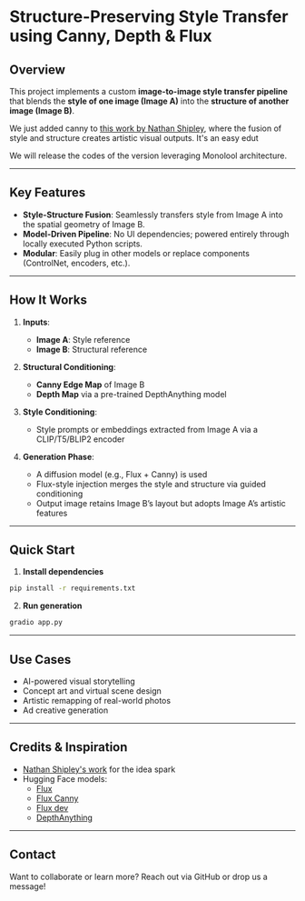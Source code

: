 # Structure-Preserving Style Transfer using Canny, Depth & Flux

## Overview

This project implements a custom **image-to-image style transfer pipeline** that blends the **style of one image (Image A)** into the **structure of another image (Image B)**. 

We just added canny to  [this work by Nathan Shipley](https://gist.github.com/nathanshipley/7a9ac1901adde76feebe58d558026f68), where the fusion of style and structure creates artistic visual outputs. It's an easy edut 

We will release the codes of the version leveraging Monolool architecture.

---

##  Key Features

-  **Style-Structure Fusion**: Seamlessly transfers style from Image A into the spatial geometry of Image B.
-  **Model-Driven Pipeline**: No UI dependencies; powered entirely through locally executed Python scripts.
-  **Modular**: Easily plug in other models or replace components (ControlNet, encoders, etc.).

---

##  How It Works

1. **Inputs**:
   - **Image A**: Style reference
   - **Image B**: Structural reference

2. **Structural Conditioning**:
   - **Canny Edge Map** of Image B
   - **Depth Map** via a pre-trained DepthAnything model

3. **Style Conditioning**:
   - Style prompts or embeddings extracted from Image A via a CLIP/T5/BLIP2 encoder

4. **Generation Phase**:
   - A diffusion model (e.g., Flux + Canny) is used
   - Flux-style injection merges the style and structure via guided conditioning
   - Output image retains Image B’s layout but adopts Image A’s artistic features


---

##  Quick Start

1. **Install dependencies**

```bash
pip install -r requirements.txt
```

2. **Run generation**

```bash
gradio app.py
```



---

##  Use Cases

- AI-powered visual storytelling
- Concept art and virtual scene design
- Artistic remapping of real-world photos
- Ad creative generation

---

##  Credits & Inspiration

- [Nathan Shipley's work](https://gist.github.com/nathanshipley/7a9ac1901adde76feebe58d558026f68) for the idea spark
- Hugging Face models:
  - [Flux](https://huggingface.co/black-forest-labs/FLUX.1-dev)
  - [Flux Canny](https://huggingface.co/black-forest-labs/FLUX.1-Canny-dev)
  - [Flux dev](https://huggingface.co/black-forest-labs/FLUX.1-Depth-dev)
  - [DepthAnything](https://huggingface.co/Kijai/DepthAnythingV2-safetensors)

---



##  Contact

Want to collaborate or learn more? Reach out via GitHub or drop us a message!